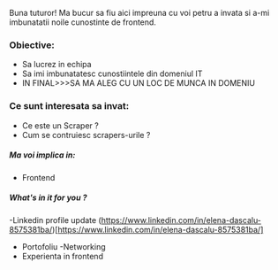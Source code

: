 Buna tuturor! Ma bucur sa fiu aici impreuna cu voi petru a invata si a-mi imbunatatii noile cunostinte de frontend.

### Obiective:
- Sa lucrez in echipa
- Sa imi imbunatatesc cunostiintele din domeniul IT
- IN FINAL>>>SA MA ALEG CU UN LOC DE MUNCA IN DOMENIU

### Ce sunt interesata sa invat:
- Ce este un Scraper ?
- Cum se contruiesc scrapers-urile ?

##### Ma voi implica in:
- Frontend

##### What's in it for you ?
-Linkedin profile update (https://www.linkedin.com/in/elena-dascalu-8575381ba/)[https://www.linkedin.com/in/elena-dascalu-8575381ba/]

- Portofoliu
-Networking
- Experienta in frontend
